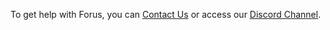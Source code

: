 To get help with Forus, you can [Contact Us](https://forus.app/help/contact) or access our [Discord Channel](https://discord.gg/rsJJ3dqF7D).
